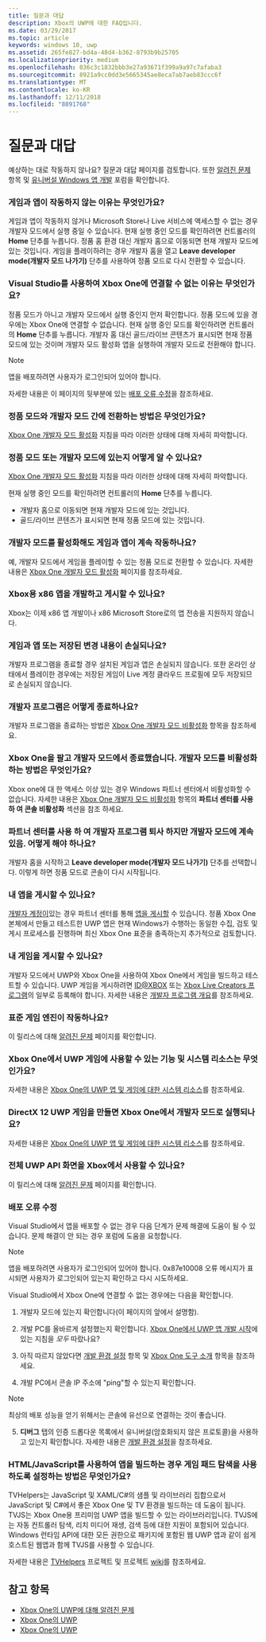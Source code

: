 ```yaml
---
title: 질문과 대답
description: Xbox의 UWP에 대한 FAQ입니다.
ms.date: 03/29/2017
ms.topic: article
keywords: windows 10, uwp
ms.assetid: 265fe827-bd4a-48d4-b362-8793b9b25705
ms.localizationpriority: medium
ms.openlocfilehash: 036c3c1832bbb3e27a93671f399a9a97c7afaba3
ms.sourcegitcommit: 8921a9cc0dd3e5665345ae8eca7ab7aeb83ccc6f
ms.translationtype: MT
ms.contentlocale: ko-KR
ms.lasthandoff: 12/11/2018
ms.locfileid: "8891768"
---
```

# <a name="frequently-asked-questions"></a>질문과 대답

예상하는 대로 작동하지 않나요? 질문과 대답 페이지를 검토합니다. 또한 [알려진 문제](known-issues.md) 항목 및 [유니버설 Windows 앱 개발](https://go.microsoft.com/fwlink/?linkid=839446) 포럼을 확인합니다. 

### <a name="why-arent-my-games-and-apps-working"></a>게임과 앱이 작동하지 않는 이유는 무엇인가요?

게임과 앱이 작동하지 않거나 Microsoft Store나 Live 서비스에 액세스할 수 없는 경우 개발자 모드에서 실행 중일 수 있습니다. 현재 실행 중인 모드를 확인하려면 컨트롤러의 **Home** 단추를 누릅니다. 정품 홈 환경 대신 개발자 홈으로 이동되면 현재 개발자 모드에 있는 것입니다. 게임을 플레이하려는 경우 개발자 홈을 열고 **Leave developer mode(개발자 모드 나가기)** 단추를 사용하여 정품 모드로 다시 전환할 수 있습니다.

### <a name="why-cant-i-connect-to-my-xbox-one-using-visual-studio"></a>Visual Studio를 사용하여 Xbox One에 연결할 수 없는 이유는 무엇인가요?

정품 모드가 아니고 개발자 모드에서 실행 중인지 먼저 확인합니다. 정품 모드에 있을 경우에는 Xbox One에 연결할 수 없습니다. 현재 실행 중인 모드를 확인하려면 컨트롤러의 **Home** 단추를 누릅니다. 개발자 홈 대신 골드/라이브 콘텐츠가 표시되면 현재 정품 모드에 있는 것이며 개발자 모드 활성화 앱을 실행하여 개발자 모드로 전환해야 합니다.

> [!NOTE]
> 앱을 배포하려면 사용자가 로그인되어 있어야 합니다.

자세한 내용은 이 페이지의 뒷부분에 있는 [배포 오류 수정](#fixing-deployment-failures)을 참조하세요.

### <a name="how-do-i-switch-between-retail-mode-and-developer-mode"></a>정품 모드와 개발자 모드 간에 전환하는 방법은 무엇인가요?

[Xbox One 개발자 모드 활성화](devkit-activation.md) 지침을 따라 이러한 상태에 대해 자세히 파악합니다.

### <a name="how-do-i-know-if-i-am-in-retail-mode-or-developer-mode"></a>정품 모드 또는 개발자 모드에 있는지 어떻게 알 수 있나요?

[Xbox One 개발자 모드 활성화](devkit-activation.md) 지침을 따라 이러한 상태에 대해 자세히 파악합니다. 

현재 실행 중인 모드를 확인하려면 컨트롤러의 **Home** 단추를 누릅니다. 
- 개발자 홈으로 이동되면 현재 개발자 모드에 있는 것입니다.
- 골드/라이브 콘텐츠가 표시되면 현재 정품 모드에 있는 것입니다.

### <a name="will-my-games-and-apps-still-work-if-i-activate-developer-mode"></a>개발자 모드를 활성화해도 게임과 앱이 계속 작동하나요?

예, 개발자 모드에서 게임을 플레이할 수 있는 정품 모드로 전환할 수 있습니다. 자세한 내용은 [Xbox One 개발자 모드 활성화](devkit-activation.md) 페이지를 참조하세요. 

### <a name="can-i-develop-and-publish-x86-apps-for-xbox"></a>Xbox용 x86 앱을 개발하고 게시할 수 있나요?
Xbox는 이제 x86 앱 개발이나 x86 Microsoft Store로의 앱 전송을 지원하지 않습니다. 

### <a name="will-i-lose-my-games-and-apps-or-saved-changes"></a>게임과 앱 또는 저장된 변경 내용이 손실되나요?

개발자 프로그램을 종료할 경우 설치된 게임과 앱은 손실되지 않습니다. 또한 온라인 상태에서 플레이한 경우에는 저장된 게임이 Live 계정 클라우드 프로필에 모두 저장되므로 손실되지 않습니다.

### <a name="how-do-i-leave-the-developer-program"></a>개발자 프로그램은 어떻게 종료하나요?

개발자 프로그램을 종료하는 방법은 [Xbox One 개발자 모드 비활성화](devkit-deactivation.md) 항목을 참조하세요.

### <a name="i-sold-my-xbox-one-and-left-it-in-developer-mode-how-do-i-deactivate-developer-mode"></a>Xbox One을 팔고 개발자 모드에서 종료했습니다. 개발자 모드를 비활성화하는 방법은 무엇인가요?

Xbox one에 대 한 액세스 이상 있는 경우 Windows 파트너 센터에서 비활성화할 수 없습니다. 자세한 내용은 [Xbox One 개발자 모드 비활성화](devkit-deactivation.md#deactivate-your-console-using-partner-center) 항목의 **파트너 센터를 사용 하 여 콘솔 비활성화** 섹션을 참조 하세요. 

### <a name="i-left-the-developer-program-using-partner-center-but-im-in-still-developer-mode-what-do-i-do"></a>파트너 센터를 사용 하 여 개발자 프로그램 퇴사 하지만 개발자 모드에 계속 있음. 어떻게 해야 하나요?

개발자 홈을 시작하고 **Leave developer mode(개발자 모드 나가기)** 단추를 선택합니다. 이렇게 하면 정품 모드로 콘솔이 다시 시작됩니다. 

### <a name="can-i-publish-my-app"></a>내 앱을 게시할 수 있나요?

[개발자 계정이](https://developer.microsoft.com/store/register)있는 경우 파트너 센터를 통해 [앱을 게시할](../publish/index.md) 수 있습니다. 정품 Xbox One 본체에서 만들고 테스트한 UWP 앱은 현재 Windows가 수행하는 동일한 수집, 검토 및 게시 프로세스를 진행하며 최신 Xbox One 표준을 충족하는지 추가적으로 검토합니다.

### <a name="can-i-publish-my-game"></a>내 게임을 게시할 수 있나요?

개발자 모드에서 UWP와 Xbox One을 사용하여 Xbox One에서 게임을 빌드하고 테스트할 수 있습니다. UWP 게임을 게시하려면 [ID@XBOX](http://www.xbox.com/Developers/id) 또는 [Xbox Live Creators 프로그램](https://developer.microsoft.com/games/xbox/xboxlive/creator)의 일부로 등록해야 합니다. 자세한 내용은 [개발자 프로그램 개요](https://developer.microsoft.com/games/xbox/docs/xboxlive/get-started/developer-program-overview.html)를 참조하세요.

### <a name="will-the-standard-game-engines-work"></a>표준 게임 엔진이 작동하나요?

이 릴리스에 대해 [알려진 문제](known-issues.md) 페이지를 확인합니다.

### <a name="what-capabilities-and-system-resources-are-available-to-uwp-games-on-xbox-one"></a>Xbox One에서 UWP 게임에 사용할 수 있는 기능 및 시스템 리소스는 무엇인가요? 

자세한 내용은 [Xbox One의 UWP 앱 및 게임에 대한 시스템 리소스](system-resource-allocation.md)를 참조하세요.

### <a name="if-i-create-a-directx-12-uwp-game-will-it-run-on-my-xbox-one-in-developer-mode"></a>DirectX 12 UWP 게임을 만들면 Xbox One에서 개발자 모드로 실행되나요?

자세한 내용은 [Xbox One의 UWP 앱 및 게임에 대한 시스템 리소스](system-resource-allocation.md)를 참조하세요.

### <a name="will-the-entire-uwp-api-surface-be-available-on-xbox"></a>전체 UWP API 화면을 Xbox에서 사용할 수 있나요?

이 릴리스에 대해 [알려진 문제](known-issues.md) 페이지를 확인합니다.

### <a name="fixing-deployment-failures"></a>배포 오류 수정

Visual Studio에서 앱을 배포할 수 없는 경우 다음 단계가 문제 해결에 도움이 될 수 있습니다. 문제 해결이 안 되는 경우 포럼에 도움을 요청합니다.

> [!NOTE]
> 앱을 배포하려면 사용자가 로그인되어 있어야 합니다. 0x87e10008 오류 메시지가 표시되면 사용자가 로그인되어 있는지 확인하고 다시 시도하세요.

Visual Studio에서 Xbox One에 연결할 수 없는 경우에는 다음을 확인합니다.

1. 개발자 모드에 있는지 확인합니다(이 페이지의 앞에서 설명함).
2. 개발 PC를 올바르게 설정했는지 확인합니다. [Xbox One에서 UWP 앱 개발 시작](getting-started.md)에 있는 지침을 *모두* 따랐나요? 

3. 아직 따르지 않았다면 [개발 환경 설정](development-environment-setup.md) 항목 및 [Xbox One 도구 소개](introduction-to-xbox-tools.md) 항목을 참조하세요.

4. 개발 PC에서 콘솔 IP 주소에 "ping"할 수 있는지 확인합니다.
  > [!NOTE]
  > 최상의 배포 성능을 얻기 위해서는 콘솔에 유선으로 연결하는 것이 좋습니다.

5. **디버그** 탭의 인증 드롭다운 목록에서 유니버설(암호화되지 않은 프로토콜)을 사용하고 있는지 확인합니다. 자세한 내용은 [개발 환경 설정](development-environment-setup.md)을 참조하세요.


### <a name="if-im-building-an-app-using-htmljavascript-how-do-i-enable-gamepad-navigation"></a>HTML/JavaScript를 사용하여 앱을 빌드하는 경우 게임 패드 탐색을 사용하도록 설정하는 방법은 무엇인가요?

TVHelpers는 JavaScript 및 XAML/C#의 샘플 및 라이브러리 집합으로서 JavaScript 및 C#에서 좋은 Xbox One 및 TV 환경을 빌드하는 데 도움이 됩니다. TVJS는 Xbox One용 프리미엄 UWP 앱을 빌드할 수 있는 라이브러리입니다. TVJS에는 자동 컨트롤러 탐색, 리치 미디어 재생, 검색 등에 대한 지원이 포함되어 있습니다. Windows 런타임 API에 대한 모든 권한으로 패키지에 포함된 웹 UWP 앱과 같이 쉽게 호스트된 웹앱과 함께 TVJS를 사용할 수 있습니다.

자세한 내용은 [TVHelpers](https://github.com/Microsoft/TVHelpers) 프로젝트 및 프로젝트 [wiki](https://github.com/Microsoft/TVHelpers/wiki)를 참조하세요.

## <a name="see-also"></a>참고 항목
- [Xbox One의 UWP에 대해 알려진 문제](known-issues.md)
- [Xbox One의 UWP](index.md)
- [Xbox One의 UWP](index.md)
